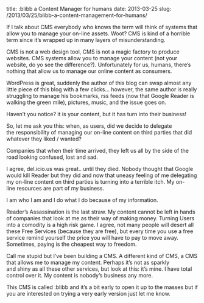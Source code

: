 title: :blibb a Content Manager for humans
date: 2013-03-25
slug: /2013/03/25/blibb-a-content-management-for-humans/

If I talk about CMS everybody who knows the term will think of systems that allow you to manage your on-line assets. Woot? CMS is kind of a horrible term since it&#8217;s wrapped up in many layers of misunderstanding.

CMS is not a web design tool, CMS is not a magic factory to produce websites. CMS systems allow you to manage your content (not your website, do yo see the difference?). Unfortunately for us, humans, there&#8217;s nothing that allow us to manage our online content as consumers.

WordPress is great, suddenly the author of this blog can swap almost any little piece of this blog with a few clicks&#8230; however, the same author is really struggling to manage his bookmarks, rss feeds (now that Google Reader is walking the green mile), pictures, music, and the issue goes on.

Haven&#8217;t you notice? it is your content, but it has turn into their business!

So, let me ask you this: when, as users, did we decide to delegate the responsibility of managing our on-line content on third parties that did whatever they liked / wanted?

Companies that when their time arrived, they left us all by the side of the road looking confused, lost and sad.

I agree, del.icio.us was great.. until they died. Nobody thought that Google would kill Reader but they did and now that uneasy feeling of me delegating my on-line content on third parties is turning into a terrible itch. My on-line resources are part of my business.

I am who I am and I do what I do because of my information.

Reader&#8217;s Assassination is the last straw. My content cannot be left in hands of companies that look at me as their way of making money. Turning Users into a comodity is a high risk game. I agree, not many people will desert all these Free Services (because they are free), but every time you use a free service remind yourself the price you will have to pay to move away. Sometimes, paying is the cheapest way to freedom.

Call me stupid but I&#8217;ve been building a CMS. A different kind of CMS, a CMS that allows me to manage my content. Perhaps it&#8217;s not as sparkly and shiny as all these other services, but look at this: it&#8217;s mine. I have total control over it. My content is nobody&#8217;s business any more.

This CMS is called :blibb and it&#8217;s a bit early to open it up to the masses but if you are interested on trying a very early version just let me know.
